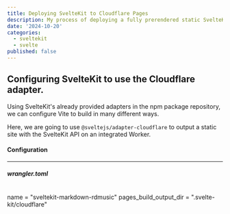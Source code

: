 ```yaml
---
title: Deploying SvelteKit to Cloudflare Pages
description: My process of deploying a fully prerendered static SvelteKit site with an internal API to Cloudflare Pages.
date: '2024-10-20'
categories:
  - sveltekit
  - svelte
published: false
---
```


## Configuring SvelteKit to use the Cloudflare adapter.

Using SvelteKit's already provided adapters in the npm package repository, we can configure Vite to build in many different ways.

Here, we are going to use `@sveltejs/adapter-cloudflare` to output a static site with the SvelteKit API on an integrated Worker.

#### Configuration

---

##### wrangler.toml
> ```toml
name = "sveltekit-markdown-rdmusic"
pages_build_output_dir = ".svelte-kit/cloudflare"
```